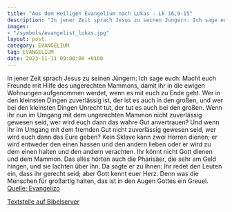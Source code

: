 ```yaml
---
title: "Aus dem Heiligen Evangelium nach Lukas - Lk 16,9-15"
description: "In jener Zeit sprach Jesus zu seinen Jüngern: Ich sage euch: Macht euch Freunde mit Hilfe des ungerechten Mammons, damit ihr in die ewigen Wohnungen aufgenommen werdet, wenn es mit euch zu Ende geht. Wer in den kleinsten Dingen zuverlässig ist, der ist es auch in den großen, und ...."
images:
- "/symbols/evangelist_lukas.jpg"
layout: post
category: EVANGELIUM
tag: EVANGELIUM
date: 2023-11-11 09:00:00 +0100
---
```

In jener Zeit sprach Jesus zu seinen Jüngern: Ich sage euch: Macht euch Freunde mit Hilfe des ungerechten Mammons, damit ihr in die ewigen Wohnungen aufgenommen werdet, wenn es mit euch zu Ende geht.
Wer in den kleinsten Dingen zuverlässig ist, der ist es auch in den großen, und wer bei den kleinsten Dingen Unrecht tut, der tut es auch bei den großen.<!--more-->
Wenn ihr nun im Umgang mit dem ungerechten Mammon nicht zuverlässig gewesen seid, wer wird euch dann das wahre Gut anvertrauen?
Und wenn ihr im Umgang mit dem fremden Gut nicht zuverlässig gewesen seid, wer wird euch dann das Eure geben?
Kein Sklave kann zwei Herren dienen; er wird entweder den einen hassen und den andern lieben oder er wird zu dem einen halten und den andern verachten. Ihr könnt nicht Gott dienen und dem Mammon.
Das alles hörten auch die Pharisäer, die sehr am Geld hingen, und sie lachten über ihn.
Da sagte er zu ihnen: Ihr redet den Leuten ein, dass ihr gerecht seid; aber Gott kennt euer Herz. Denn was die Menschen für großartig halten, das ist in den Augen Gottes ein Greuel.<br>
[Quelle: Evangelizo](https://evangeliumtagfuertag.org/DE/gospel)

[Textstelle auf Bibelserver](https://www.bibleserver.com/EU/Lukas16,9-15)
